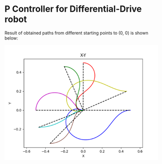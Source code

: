 # P Controller for Differential-Drive robot #

Result of obtained paths from different starting points to (0, 0) is shown below:

![Screenshot](Result.png)
